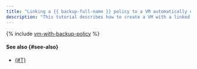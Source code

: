 ```yaml
---
title: "Linking a {{ backup-full-name }} policy to a VM automatically using {{ TF }}"
description: "This tutorial describes how to create a VM with a linked backup policy using {{ TF }}."
---
```


{% include [vm-with-backup-policy](../../../_tutorials/archive/vm-with-backup-policy-terraform.md) %}

#### See also {#see-also}

* [{#T}](console.md)